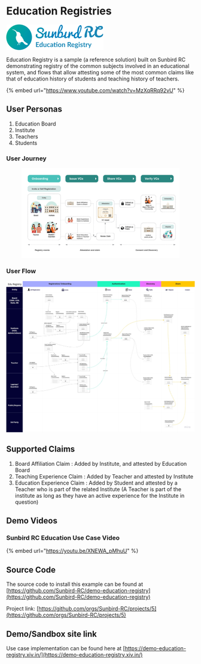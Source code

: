 # Education Registries

![](<../../../.gitbook/assets/image (1) (1) (3).png>)

Education Registry is a sample (a reference solution) built on Sunbird RC demonstrating registry of the common subjects involved in an educational system, and flows that allow attesting some of the most common claims like that of education history of students and teaching history of teachers.

{% embed url="https://www.youtube.com/watch?v=MzXqRRq92vU" %}

## User Personas

1. Education Board
2. Institute
3. Teachers
4. Students

### User Journey

<figure><img src="../../../.gitbook/assets/Artboard 10.png" alt=""><figcaption></figcaption></figure>

### User Flow

![](<../../../.gitbook/assets/NDEAR - User Flow for Demo (1).jpeg>)

## Supported Claims

1. Board Affiliation Claim : Added by Institute, and attested by Education Board
2. Teaching Experience Claim : Added by Teacher and attested by Institute
3. Education Experience Claim : Added by Student and attested by a Teacher who is part of the related Institute (A Teacher is part of the institute as long as they have an active experience for the Institute in question)

## Demo Videos

### Sunbird RC Education Use Case Video

{% embed url="https://youtu.be/XNEWA_pMhuU" %}

## Source Code

The source code to install this example can be found at [https://github.com/Sunbird-RC/demo-education-registry](https://github.com/Sunbird-RC/demo-education-registry)

Project link: [https://github.com/orgs/Sunbird-RC/projects/5](https://github.com/orgs/Sunbird-RC/projects/5)

## Demo/Sandbox site link

Use case implementation can be found here at [https://demo-education-registry.xiv.in/](https://demo-education-registry.xiv.in/)
